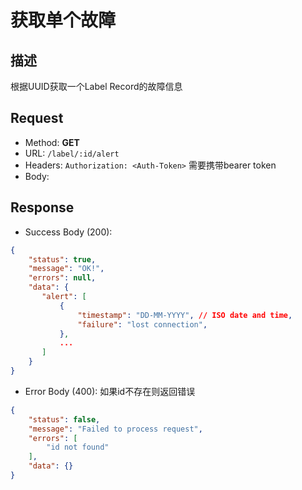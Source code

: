 # 获取单个故障

## 描述
根据UUID获取一个Label Record的故障信息

## Request
- Method: **GET**
- URL: `/label/:id/alert`
- Headers: `Authorization: <Auth-Token>` 需要携带bearer token
- Body:

## Response
- Success Body (200):
```json
{
    "status": true,
    "message": "OK!",
    "errors": null,
    "data": {
       "alert": [
           {
               "timestamp": "DD-MM-YYYY", // ISO date and time,
               "failure": "lost connection",
           },
           ...
       ]
    }
}
```

- Error Body (400):
如果id不存在则返回错误
```json
{
    "status": false,
    "message": "Failed to process request",
    "errors": [
        "id not found"
    ],
    "data": {}
}
```